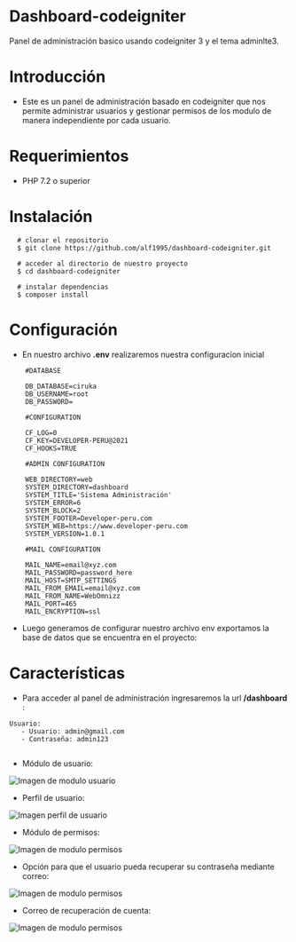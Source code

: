 # Dashboard-codeigniter
Panel de administración basico usando codeigniter 3 y el tema adminlte3.

# Introducción

- Este es un panel de administración basado en codeigniter que nos permite administrar usuarios y gestionar permisos de los modulo de manera independiente por cada usuario.

# Requerimientos

- PHP 7.2 o superior

# Instalación
```
  # clonar el repositorio
  $ git clone https://github.com/alf1995/dashboard-codeigniter.git
  
  # acceder al directorio de nuestro proyecto
  $ cd dashboard-codeigniter
  
  # instalar dependencias
  $ composer install
```
# Configuración

- En nuestro archivo **.env** realizaremos nuestra configuracion inicial

```
    #DATABASE

    DB_DATABASE=ciruka
    DB_USERNAME=root
    DB_PASSWORD=

    #CONFIGURATION

    CF_LOG=0
    CF_KEY=DEVELOPER-PERU@2021
    CF_HOOKS=TRUE

    #ADMIN CONFIGURATION

    WEB_DIRECTORY=web
    SYSTEM_DIRECTORY=dashboard
    SYSTEM_TITLE='Sistema Administración'
    SYSTEM_ERROR=6
    SYSTEM_BLOCK=2
    SYSTEM_FOOTER=Developer-peru.com
    SYSTEM_WEB=https://www.developer-peru.com
    SYSTEM_VERSION=1.0.1

    #MAIL CONFIGURATION

    MAIL_NAME=email@xyz.com
    MAIL_PASSWORD=password_here
    MAIL_HOST=SMTP_SETTINGS
    MAIL_FROM_EMAIL=email@xyz.com
    MAIL_FROM_NAME=WebOmnizz
    MAIL_PORT=465
    MAIL_ENCRYPTION=ssl

```
- Luego generamos de configurar nuestro archivo env exportamos la base de datos que se encuentra en el proyecto:

# Características

- Para acceder al panel de administración ingresaremos la url **/dashboard** :
```
Usuario:
   - Usuario: admin@gmail.com
   - Contraseña: admin123
    
```

- Módulo de usuario:

![Imagen de modulo usuario](https://i.imgur.com/xCsCLUB.png)

- Perfil de usuario:

![Imagen perfil de usuario](https://i.imgur.com/Jjf2yBL.png?1)

- Módulo de permisos:

![Imagen de modulo permisos](https://i.imgur.com/BNW9X2V.png)

- Opción para que el usuario pueda recuperar su contraseña mediante correo:

![Imagen de modulo permisos](https://i.imgur.com/Q2WeTLr.png)

- Correo de recuperación de cuenta:

![Imagen de modulo permisos](https://i.imgur.com/QkMPaR4.png)

